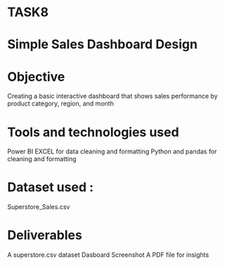 # TASK8
# Simple Sales Dashboard Design
# Objective
Creating a basic interactive dashboard that shows sales performance by product category, region, and month
# Tools and technologies used
Power BI
EXCEL for data cleaning and formatting
Python and pandas for cleaning and formatting
# Dataset used :
Superstore_Sales.csv
# Deliverables
A superstore.csv dataset
Dasboard Screenshot
A PDF file for insights




